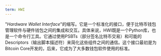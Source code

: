 ```yaml
---
term: HWI
---
```


"*Hardware Wallet Interface*"的缩写。它是一个标准化的接口，便于比特币钱包管理软件与硬件钱包之间的集成和交互。具体来说，HWI既是一个Python库，也是一个命令行工具。它通过使用PSBTs（部分签名比特币交易）和可能的Descriptors（输出脚本描述符）来简化这些组件之间的通信。这个接口最初是为Bitcoin Core开发的，后来，它成为了大多数钱包软件使用的标准。